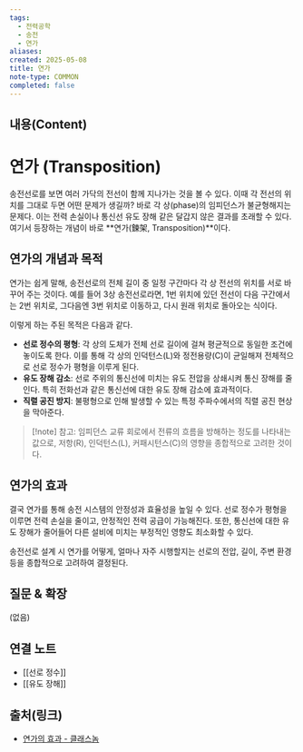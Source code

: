 ```yaml
---
tags:
  - 전력공학
  - 송전
  - 연가
aliases: 
created: 2025-05-08
title: 연가
note-type: COMMON
completed: false
---
```


## 내용(Content)

# 연가 (Transposition)

송전선로를 보면 여러 가닥의 전선이 함께 지나가는 것을 볼 수 있다. 이때 각 전선의 위치를 그대로 두면 어떤 문제가 생길까? 바로 각 상(phase)의 임피던스가 불균형해지는 문제다. 이는 전력 손실이나 통신선 유도 장해 같은 달갑지 않은 결과를 초래할 수 있다. 여기서 등장하는 개념이 바로 **연가(鍊架, Transposition)**이다.

## 연가의 개념과 목적

연가는 쉽게 말해, 송전선로의 전체 길이 중 일정 구간마다 각 상 전선의 위치를 서로 바꾸어 주는 것이다. 예를 들어 3상 송전선로라면, 1번 위치에 있던 전선이 다음 구간에서는 2번 위치로, 그다음엔 3번 위치로 이동하고, 다시 원래 위치로 돌아오는 식이다.

이렇게 하는 주된 목적은 다음과 같다.

*   **선로 정수의 평형**: 각 상의 도체가 전체 선로 길이에 걸쳐 평균적으로 동일한 조건에 놓이도록 한다. 이를 통해 각 상의 인덕턴스(L)와 정전용량(C)이 균일해져 전체적으로 선로 정수가 평형을 이루게 된다.
*   **유도 장해 감소**: 선로 주위의 통신선에 미치는 유도 전압을 상쇄시켜 통신 장해를 줄인다. 특히 전화선과 같은 통신선에 대한 유도 장해 감소에 효과적이다.
*   **직렬 공진 방지**: 불평형으로 인해 발생할 수 있는 특정 주파수에서의 직렬 공진 현상을 막아준다.

>[!note] 참고: 임피던스
>교류 회로에서 전류의 흐름을 방해하는 정도를 나타내는 값으로, 저항(R), 인덕턴스(L), 커패시턴스(C)의 영향을 종합적으로 고려한 것이다.

## 연가의 효과

결국 연가를 통해 송전 시스템의 안정성과 효율성을 높일 수 있다. 선로 정수가 평형을 이루면 전력 손실을 줄이고, 안정적인 전력 공급이 가능해진다. 또한, 통신선에 대한 유도 장해가 줄어들어 다른 설비에 미치는 부정적인 영향도 최소화할 수 있다.

송전선로 설계 시 연가를 어떻게, 얼마나 자주 시행할지는 선로의 전압, 길이, 주변 환경 등을 종합적으로 고려하여 결정된다.

## 질문 & 확장

(없음)

## 연결 노트
- [[선로 정수]]
- [[유도 장해]]

## 출처(링크)

- [연가의 효과 - 클래스놈](https://www.classnorm.com/classes/210844574/articles/674217821)


